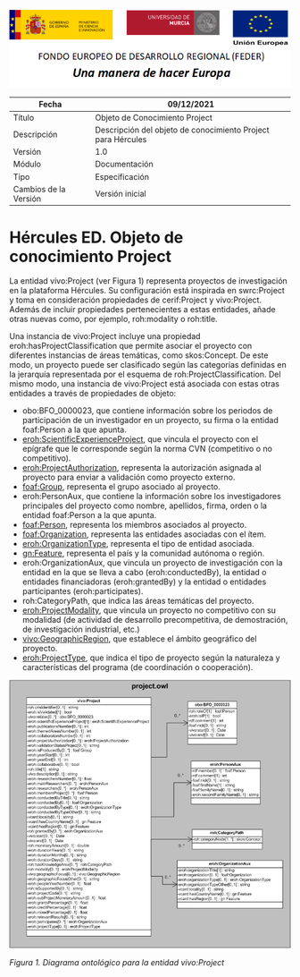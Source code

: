 ![](../../Docs/media/CabeceraDocumentosMD.png)

| Fecha         | 09/12/2021                                                   |
| ------------- | ------------------------------------------------------------ |
|Título|Objeto de Conocimiento Project| 
|Descripción|Descripción del objeto de conocimiento Project para Hércules|
|Versión|1.0|
|Módulo|Documentación|
|Tipo|Especificación|
|Cambios de la Versión|Versión inicial|

# Hércules ED. Objeto de conocimiento Project

La entidad vivo:Project (ver Figura 1) representa proyectos de investigación en la plataforma Hércules. Su configuración está inspirada en swrc:Project y toma en consideración propiedades de cerif:Project y vivo:Project.
Además de incluir propiedades pertenecientes a estas entidades, añade otras nuevas como, por ejemplo, roh:modality o roh:title.

Una instancia de vivo:Project incluye una propiedad eroh:hasProjectClassification que permite asociar el proyecto con diferentes instancias de áreas temáticas, como skos:Concept. De este modo, un proyecto puede ser clasificado según las categorías definidas en la jerarquía representada por el esquema de roh:ProjectClassification.
Del mismo modo, una instancia de vivo:Project está asociada con estas otras entidades a través de propiedades de objeto:

- obo:BFO_0000023, que contiene información sobre los periodos de participación de un investigador en un proyecto, su firma o la entidad foaf:Person a la que apunta.
- [eroh:ScientificExperienceProject](https://github.com/HerculesCRUE/Commons-ED-MA/tree/main/ObjetosDeConocimiento/ScientificExperienceProject), que vincula el proyecto con el epígrafe que le corresponde según la norma CVN (competitivo o no competitivo).
- [eroh:ProjectAuthorization](https://github.com/HerculesCRUE/Commons-ED-MA/tree/main/ObjetosDeConocimiento/ProjectAuthorization), representa la autorización asignada al proyecto para enviar a validación como proyecto externo.
- [foaf:Group](), representa el grupo asociado al proyecto.
- eroh:PersonAux, que contiene la información sobre los investigadores principales del proyecto como nombre, apellidos, firma, orden o la entidad foaf:Person a la que apunta.
- [foaf:Person](https://github.com/HerculesCRUE/Commons-ED-MA/tree/main/ObjetosDeConocimiento/Person), representa los miembros asociados al proyecto.
- [foaf:Organization](https://github.com/HerculesCRUE/Commons-ED-MA/tree/main/ObjetosDeConocimiento/Organization), representa las entidades asociadas con el ítem.
- [eroh:OrganizationType](https://github.com/HerculesCRUE/Commons-ED-MA/tree/main/ObjetosDeConocimiento/OrganizationType), representa el tipo de entidad asociada.
- [gn:Feature](https://github.com/HerculesCRUE/Commons-ED-MA/tree/main/ObjetosDeConocimiento/Feature), representa el país y la comunidad autónoma o región.
- eroh:OrganizationAux, que vincula un proyecto de investigación con la entidad en la que se lleva a cabo (eroh:conductedBy), la entidad o entidades financiadoras (eroh:grantedBy) y la entidad o entidades participantes (eroh:participates).
- roh:CategoryPath, que indica las áreas temáticas del proyecto.
- [eroh:ProjectModality](https://github.com/HerculesCRUE/Commons-ED-MA/tree/main/ObjetosDeConocimiento/ProjectModality), que vincula un proyecto no competitivo con su modalidad (de actividad de desarrollo precompetitiva, de demostración, de investigación industrial, etc.)
- [vivo:GeographicRegion](https://github.com/HerculesCRUE/Commons-ED-MA/tree/main/ObjetosDeConocimiento/GeographicRegion), que establece el ámbito geográfico del proyecto.
- [eroh:ProjectType](https://github.com/HerculesCRUE/Commons-ED-MA/tree/main/ObjetosDeConocimiento/ProjectType), que indica el tipo de proyecto según la naturaleza y características del programa (de coordinación o cooperación).


![](../../Docs/media/ObjetosDeConocimiento/Project.png)

*Figura 1. Diagrama ontológico para la entidad vivo:Project*
